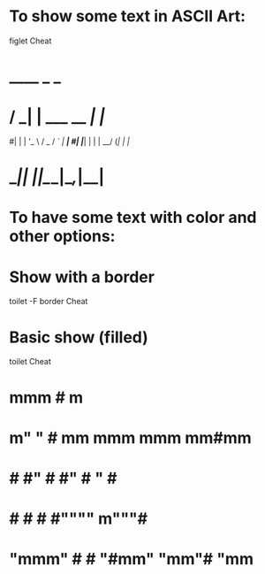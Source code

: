 # To show some text in ASCII Art:

figlet Cheat
#  ____ _                _
# / ___| |__   ___  __ _| |_
#| |   | '_ \ / _ \/ _` | __|
#| |___| | | |  __/ (_| | |_
# \____|_| |_|\___|\__,_|\__|
#


# To have some text with color and other options:
# Show with a border
toilet -F border Cheat
# Basic show (filled)
toilet Cheat
#   mmm  #                      m
# m"   " # mm    mmm    mmm   mm#mm
# #      #"  #  #"  #  "   #    #
# #      #   #  #""""  m"""#    #
#  "mmm" #   #  "#mm"  "mm"#    "mm
#

